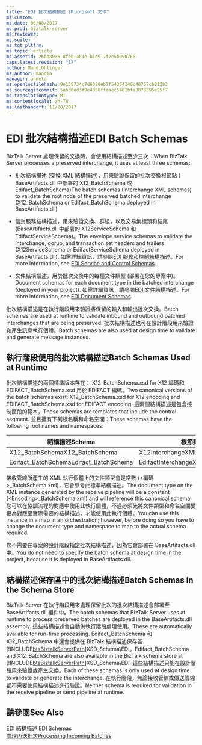 ```yaml
---
title: "EDI 批次結構描述 |Microsoft 文件"
ms.custom: 
ms.date: 06/08/2017
ms.prod: biztalk-server
ms.reviewer: 
ms.suite: 
ms.tgt_pltfrm: 
ms.topic: article
ms.assetid: 26da8036-8fe0-481e-b1e9-7f2e5b090768
caps.latest.revision: "17"
author: MandiOhlinger
ms.author: mandia
manager: anneta
ms.openlocfilehash: 9e159734c7d6028eb7f54354140c40757cb212b3
ms.sourcegitcommit: 5abd0ed3f9e4858ffaaec5481bfa8878595e95f7
ms.translationtype: MT
ms.contentlocale: zh-TW
ms.lasthandoff: 11/28/2017
---
```

# <a name="edi-batch-schemas"></a><span data-ttu-id="97390-102">EDI 批次結構描述</span><span class="sxs-lookup"><span data-stu-id="97390-102">EDI Batch Schemas</span></span>
<span data-ttu-id="97390-103">BizTalk Server 處理保留的交換時，會使用結構描述至少三次：</span><span class="sxs-lookup"><span data-stu-id="97390-103">When BizTalk Server processes a preserved interchange, it uses at least three schemas:</span></span>  
  
-   <span data-ttu-id="97390-104">批次結構描述 (交換 XML 結構描述)，用來驗證保留的批次交換根節點 ( BaseArtifacts.dll 中部署的 X12_BatchSchema 或 Edifact_BatchSchema)</span><span class="sxs-lookup"><span data-stu-id="97390-104">The batch schemas (Interchange XML schemas) to validate the root node of the preserved batched interchange (X12_BatchSchema or Edifact_BatchSchema deployed in BaseArtifacts.dll)</span></span>  
  
-   <span data-ttu-id="97390-105">信封服務結構描述，用來驗證交換、群組，以及交易集標頭和結尾 (BaseArtifacts.dll 中部署的 X12ServiceSchema 和 EdifactServiceSchema)。</span><span class="sxs-lookup"><span data-stu-id="97390-105">The envelope service schemas to validate the interchange, gorup, and transaction set headers and trailers (X12ServiceSchema or EdifactServiceSchema deployed in BaseArtifacts.dll).</span></span> <span data-ttu-id="97390-106">如需詳細資訊，請參閱[EDI 服務和控制結構描述](../core/edi-service-and-control-schemas.md)。</span><span class="sxs-lookup"><span data-stu-id="97390-106">For more information, see [EDI Service and Control Schemas](../core/edi-service-and-control-schemas.md).</span></span>  
  
-   <span data-ttu-id="97390-107">文件結構描述，用於批次交換中的每種文件類型 (部署在您的專案中)。</span><span class="sxs-lookup"><span data-stu-id="97390-107">Document schemas for each document type in the batched interchange (deployed in your project).</span></span> <span data-ttu-id="97390-108">如需詳細資訊，請參閱[EDI 文件結構描述](../core/edi-document-schemas.md)。</span><span class="sxs-lookup"><span data-stu-id="97390-108">For more information, see [EDI Document Schemas](../core/edi-document-schemas.md).</span></span>  
  
 <span data-ttu-id="97390-109">批次結構描述是在執行階段用來驗證將保留的輸入和輸出批次交換。</span><span class="sxs-lookup"><span data-stu-id="97390-109">Batch schemas are used at runtime to validate inbound and outbound batched interchanges that are being preserved.</span></span> <span data-ttu-id="97390-110">批次結構描述也可在設計階段用來驗證和產生訊息執行個體。</span><span class="sxs-lookup"><span data-stu-id="97390-110">Batch schemas are also used at design time to validate and generate message instances.</span></span>  
  
## <a name="batch-schemas-used-at-runtime"></a><span data-ttu-id="97390-111">執行階段使用的批次結構描述</span><span class="sxs-lookup"><span data-stu-id="97390-111">Batch Schemas Used at Runtime</span></span>  
 <span data-ttu-id="97390-112">批次結構描述的兩個標準版本存在： X12_BatchSchema.xsd for X12 編碼和 EDIFACT_BatchSchema.xsd 用於 EDIFACT 編碼。</span><span class="sxs-lookup"><span data-stu-id="97390-112">Two canonical versions of the batch schemas exist: X12_BatchSchema.xsd for X12 encoding and EDIFACT_BatchSchema.xsd for EDIFACT encoding.</span></span> <span data-ttu-id="97390-113">這兩個結構描述是包含控制區段的範本，</span><span class="sxs-lookup"><span data-stu-id="97390-113">These schemas are templates that include the control segment.</span></span> <span data-ttu-id="97390-114">並且擁有下列根名稱和命名空間：</span><span class="sxs-lookup"><span data-stu-id="97390-114">These schemas have the following root names and namespaces:</span></span>  
  
|<span data-ttu-id="97390-115">結構描述</span><span class="sxs-lookup"><span data-stu-id="97390-115">Schema</span></span>|<span data-ttu-id="97390-116">根節點</span><span class="sxs-lookup"><span data-stu-id="97390-116">Root Node</span></span>|<span data-ttu-id="97390-117">命名空間</span><span class="sxs-lookup"><span data-stu-id="97390-117">Namespace</span></span>|  
|------------|---------------|---------------|  
|<span data-ttu-id="97390-118">X12_BatchSchema</span><span class="sxs-lookup"><span data-stu-id="97390-118">X12_BatchSchema</span></span>|<span data-ttu-id="97390-119">X12InterchangeXML</span><span class="sxs-lookup"><span data-stu-id="97390-119">X12InterchangeXML</span></span>|<span data-ttu-id="97390-120">http://schemas.microsoft.com/Edi/X12_BatchSchema</span><span class="sxs-lookup"><span data-stu-id="97390-120">http://schemas.microsoft.com/Edi/X12_BatchSchema</span></span>|  
|<span data-ttu-id="97390-121">Edifact_BatchSchema</span><span class="sxs-lookup"><span data-stu-id="97390-121">Edifact_BatchSchema</span></span>|<span data-ttu-id="97390-122">EdifactInterchangeXML</span><span class="sxs-lookup"><span data-stu-id="97390-122">EdifactInterchangeXML</span></span>|<span data-ttu-id="97390-123">http://schemas.microsoft.com/Edi/Edifact</span><span class="sxs-lookup"><span data-stu-id="97390-123">http://schemas.microsoft.com/Edi/Edifact</span></span>|  
  
 <span data-ttu-id="97390-124">接收管線所產生的 XML 執行個體上的文件類型會是常數 (\<編碼\>_BatchSchema.xml)，它會參考此標準結構描述。</span><span class="sxs-lookup"><span data-stu-id="97390-124">The document type on the XML instance generated by the receive pipeline will be a constant (\<Encoding\>_BatchSchema.xml) and will reference this canonical schema.</span></span> <span data-ttu-id="97390-125">您可以在協調流程的對應中使用此執行個體，不過必須先將文件類型和命名空間變更為對應至實際需要的結構描述，才能使用此執行個體。</span><span class="sxs-lookup"><span data-stu-id="97390-125">You can use this instance in a map in an orchestration; however, before doing so you have to change the document type and namespace to map to the actual schema required.</span></span>  
  
 <span data-ttu-id="97390-126">您不需要在專案的設計階段指定批次結構描述，因為它會部署在 BaseArtifacts.dll 中。</span><span class="sxs-lookup"><span data-stu-id="97390-126">You do not need to specify the batch schema at design time in the project, because it is deployed in BaseArtifacts.dll.</span></span>  
  
## <a name="batch-schemas-in-the-schema-store"></a><span data-ttu-id="97390-127">結構描述保存區中的批次結構描述</span><span class="sxs-lookup"><span data-stu-id="97390-127">Batch Schemas in the Schema Store</span></span>  
 <span data-ttu-id="97390-128">BizTalk Server 在執行階段用來處理保留批次的批次結構描述會部署至 BaseArtifacts.dll 組件中。</span><span class="sxs-lookup"><span data-stu-id="97390-128">The batch schemas that BizTalk Server uses at runtime to process preserved batches are deployed in the BaseArtifacts.dll assembly.</span></span> <span data-ttu-id="97390-129">這些結構描述會自動供執行階段處理使用。</span><span class="sxs-lookup"><span data-stu-id="97390-129">These are automatically available for run-time processing.</span></span> <span data-ttu-id="97390-130">Edifact_BatchSchema 和 X12_BatchSchema 中還會提供在 BizTalk 結構描述保存區[!INCLUDE[btsBiztalkServerPath](../includes/btsbiztalkserverpath-md.md)]XSD_Schema\EDI。</span><span class="sxs-lookup"><span data-stu-id="97390-130">Edifact_BatchSchema and X12_BatchSchema are also available in the BizTalk schema store at [!INCLUDE[btsBiztalkServerPath](../includes/btsbiztalkserverpath-md.md)]XSD_Schema\EDI.</span></span> <span data-ttu-id="97390-131">這些結構描述只能在設計階段用來驗證或產生交換。</span><span class="sxs-lookup"><span data-stu-id="97390-131">Each of these schemas is only used at design time to validate or generate the interchange.</span></span> <span data-ttu-id="97390-132">在執行階段，無論接收管線或傳送管線都不需要使用結構描述進行驗證。</span><span class="sxs-lookup"><span data-stu-id="97390-132">Neither schema is required for validation in the receive pipeline or send pipeline at runtime.</span></span>  
  
## <a name="see-also"></a><span data-ttu-id="97390-133">請參閱</span><span class="sxs-lookup"><span data-stu-id="97390-133">See Also</span></span>  
 <span data-ttu-id="97390-134">[EDI 結構描述](../core/edi-schemas.md) </span><span class="sxs-lookup"><span data-stu-id="97390-134">[EDI Schemas](../core/edi-schemas.md) </span></span>  
 [<span data-ttu-id="97390-135">處理內送批次</span><span class="sxs-lookup"><span data-stu-id="97390-135">Processing Incoming Batches</span></span>](../core/processing-incoming-batches.md)